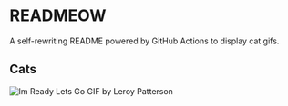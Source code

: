 # READMEOW

A self-rewriting README powered by GitHub Actions to display cat gifs.

## Cats

![Im Ready Lets Go GIF by Leroy Patterson](https://media4.giphy.com/media/CjmvTCZf2U3p09Cn0h/200.gif?cid=9acd02davfd8c8mqa7wye8arnhiga9r5hkcq4thoczkxid6v&ep=v1_gifs_search&rid=200.gif&ct=g)
